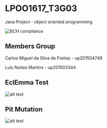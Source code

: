 # LPOO1617_T3G03

Java Project - object oriented programming

![BCH compliance](https://bettercodehub.com/edge/badge/luisnmartins/LPOO1617_T3G03?token=862f0ba8b48bee0b02c4e77b6627c0334f4f5e1e)

## Members Group

Carlos Miguel da Silva de Freitas - up201504749

Luís Noites Martins - up201503344


## EclEmma Test

![alt text](https://github.com/luisnmartins/LPOO1617_T3G03/blob/master/C02/ScreenShots/EclEmmaTest.png)


## Pit Mutation

![alt text](https://github.com/luisnmartins/LPOO1617_T3G03/blob/master/C02/ScreenShots/PITMutationTest.png)
